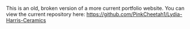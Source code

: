 This is an old, broken version of a more current portfolio website. You can view the current repository here: https://github.com/PinkCheetah1/Lydia-Harris-Ceramics
